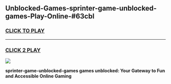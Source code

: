 
## Unblocked-Games-sprinter-game-unblocked-games-Play-Online-#63cbl
<h3>
<a href="https://premium.freeplayer.one?title=sprinter-game-unblocked-games&ref=24F">CLICK TO PLAY</a></h3>
<hr>

<h3>
<a href="https://premium.freeplayer.one?title=sprinter-game-unblocked-games&ref=24F">CLICK 2 PLAY</a>
  
</h3>

<a href="https://premium.freeplayer.one?title=sprinter-game-unblocked-games&ref=24F/"><img src="https://clearcache.store/games.png"></a>


**sprinter-game-unblocked-games games unblocked: Your Gateway to Fun and Accessible Online Gaming**
